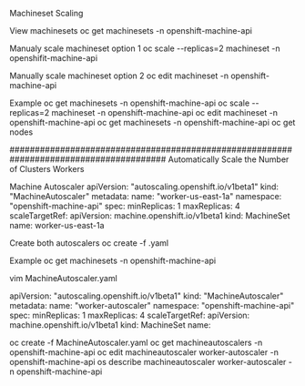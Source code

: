 Machineset Scaling

View machinesets
oc get machinesets -n openshift-machine-api

Manualy scale machineset option 1
oc scale --replicas=2 machineset <machineset> -n openshifit-machine-api

Manually scale machineset option 2
oc edit machineset <machineset> -n openshift-machine-api

Example
oc get machinesets -n openshift-machine-api
oc scale --replicas=2 machineset <name> -n openshift-machine-api
oc edit machineset <name> -n openshift-machine-api
oc get machinesets -n openshift-machine-api
oc get nodes

#######################################################################################
Automatically Scale the Number of Clusters Workers

Machine Autoscaler
apiVersion: "autoscaling.openshift.io/v1beta1"
kind: "MachineAutoscaler"
metadata:
  name: "worker-us-east-1a"
  namespace: "openshift-machine-api"
spec:
  minReplicas: 1
  maxReplicas: 4
  scaleTargetRef:
    apiVersion: machine.openshift.io/v1beta1
    kind: MachineSet
    name: worker-us-east-1a

Create both autoscalers
oc create -f <filename>.yaml

Example
oc get machinesets -n openshift-machine-api

vim MachineAutoscaler.yaml

apiVersion: "autoscaling.openshift.io/v1beta1"
kind: "MachineAutoscaler"
metadata: 
  name: "worker-autoscaler"
  namespace: "openshift-machine-api"
spec:
  minReplicas: 1
  maxReplicas: 4
  scaleTargetRef:
    apiVersion: machine.openshift.io/v1beta1
    kind: MachineSet
    name: <name>

oc create -f MachineAutoscaler.yaml
oc get machineautoscalers -n openshift-machine-api
oc edit machineautoscaler worker-autoscaler -n openshift-machine-api
os describe machineautoscaler worker-autoscaler -n openshift-machine-api







